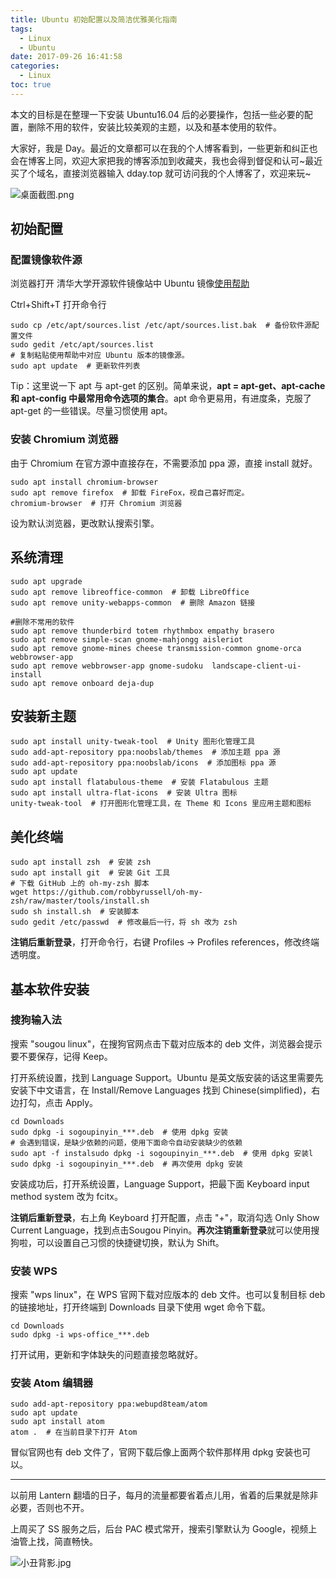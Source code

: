 ```yaml
---
title: Ubuntu 初始配置以及简洁优雅美化指南
tags:
  - Linux
  - Ubuntu
date: 2017-09-26 16:41:58
categories:
  - Linux
toc: true
---
```


本文的目标是在整理一下安装 Ubuntu16.04 后的必要操作，包括一些必要的配置，删除不用的软件，安装比较美观的主题，以及和基本使用的软件。

<!--more-->

大家好，我是 Day。最近的文章都可以在我的个人博客看到，一些更新和纠正也会在博客上同，欢迎大家把我的博客添加到收藏夹，我也会得到督促和认可~最近买了个域名，直接浏览器输入 dday.top 就可访问我的个人博客了，欢迎来玩~

![桌面截图.png](http://upload-images.jianshu.io/upload_images/4086548-419ea594ac4d8256.png?imageMogr2/auto-orient/strip%7CimageView2/2/w/1240)

## 初始配置

### 配置镜像软件源

浏览器打开 清华大学开源软件镜像站中 Ubuntu 镜像[使用帮助](https://mirrors.tuna.tsinghua.edu.cn/help/ubuntu/)

Ctrl+Shift+T 打开命令行

```shell
sudo cp /etc/apt/sources.list /etc/apt/sources.list.bak  # 备份软件源配置文件
sudo gedit /etc/apt/sources.list
# 复制粘贴使用帮助中对应 Ubuntu 版本的镜像源。
sudo apt update  # 更新软件列表
```

Tip：这里说一下 apt 与 apt-get 的区别。简单来说，**apt = apt-get、apt-cache 和 apt-config 中最常用命令选项的集合**。apt 命令更易用，有进度条，克服了 apt-get  的一些错误。尽量习惯使用 apt。

### 安装 Chromium 浏览器

由于 Chromium 在官方源中直接存在，不需要添加 ppa 源，直接 install 就好。

```shell
sudo apt install chromium-browser
sudo apt remove firefox  # 卸载 FireFox，视自己喜好而定。
chromium-browser  # 打开 Chromium 浏览器
```

设为默认浏览器，更改默认搜索引擎。

## 系统清理

```shell
sudo apt upgrade
sudo apt remove libreoffice-common  # 卸载 LibreOffice
sudo apt remove unity-webapps-common  # 删除 Amazon 链接

#删除不常用的软件
sudo apt remove thunderbird totem rhythmbox empathy brasero
sudo apt remove simple-scan gnome-mahjongg aisleriot
sudo apt remove gnome-mines cheese transmission-common gnome-orca webbrowser-app
sudo apt remove webbrowser-app gnome-sudoku  landscape-client-ui-install
sudo apt remove onboard deja-dup
```

## 安装新主题

```shell
sudo apt install unity-tweak-tool  # Unity 图形化管理工具
sudo add-apt-repository ppa:noobslab/themes  # 添加主题 ppa 源
sudo add-apt-repository ppa:noobslab/icons  # 添加图标 ppa 源
sudo apt update
sudo apt install flatabulous-theme  # 安装 Flatabulous 主题
sudo apt install ultra-flat-icons  # 安装 Ultra 图标
unity-tweak-tool  # 打开图形化管理工具，在 Theme 和 Icons 里应用主题和图标
```

## 美化终端

```shell
sudo apt install zsh  # 安装 zsh
sudo apt install git  # 安装 Git 工具
# 下载 GitHub 上的 oh-my-zsh 脚本
wget https://github.com/robbyrussell/oh-my-zsh/raw/master/tools/install.sh
sudo sh install.sh  # 安装脚本
sudo gedit /etc/passwd  # 修改最后一行，将 sh 改为 zsh
```

**注销后重新登录**，打开命令行，右键 Profiles -> Profiles references，修改终端透明度。

## 基本软件安装

### 搜狗输入法

搜索 "sougou linux"，在搜狗官网点击下载对应版本的 deb 文件，浏览器会提示要不要保存，记得 Keep。



打开系统设置，找到 Language Support。Ubuntu 是英文版安装的话这里需要先安装下中文语言，在 Install/Remove Languages 找到 Chinese(simplified)，右边打勾，点击 Apply。

```shell
cd Downloads
sudo dpkg -i sogoupinyin_***.deb  # 使用 dpkg 安装
# 会遇到错误，是缺少依赖的问题，使用下面命令自动安装缺少的依赖
sudo apt -f instalsudo dpkg -i sogoupinyin_***.deb  # 使用 dpkg 安装l
sudo dpkg -i sogoupinyin_***.deb  # 再次使用 dpkg 安装
```

安装成功后，打开系统设置，Language Support，把最下面 Keyboard input method system 改为 fcitx。

**注销后重新登录**，右上角 Keyboard 打开配置，点击 "+"，取消勾选 Only Show Current Language，找到点击Sougou Pinyin。**再次注销重新登录**就可以使用搜狗啦，可以设置自己习惯的快捷键切换，默认为 Shift。

### 安装 WPS

搜索 "wps linux"，在 WPS 官网下载对应版本的 deb 文件。也可以复制目标 deb 的链接地址，打开终端到 Downloads 目录下使用 wget 命令下载。

```shell
cd Downloads
sudo dpkg -i wps-office_***.deb
```

打开试用，更新和字体缺失的问题直接忽略就好。

### 安装 Atom 编辑器

```shell
sudo add-apt-repository ppa:webupd8team/atom
sudo apt update
sudo apt install atom
atom .  # 在当前目录下打开 Atom
```

冒似官网也有 deb 文件了，官网下载后像上面两个软件那样用 dpkg 安装也可以。

-----

以前用 Lantern 翻墙的日子，每月的流量都要省着点儿用，省着的后果就是除非必要，否则也不开。

上周买了 SS 服务之后，后台 PAC 模式常开，搜索引擎默认为 Google，视频上油管上找，简直畅快。

![小丑背影.jpg](http://upload-images.jianshu.io/upload_images/4086548-8f293d3826da64f1.jpg?imageMogr2/auto-orient/strip%7CimageView2/2/w/1240)

